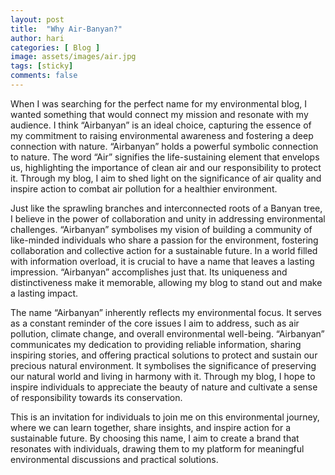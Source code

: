 ```yaml
---
layout: post
title:  "Why Air-Banyan?"
author: hari
categories: [ Blog ]
image: assets/images/air.jpg
tags: [sticky]
comments: false
---
```



When I was searching for the perfect name for my environmental blog, I wanted something that would connect my mission and resonate with my audience. I think “Airbanyan”  is an ideal choice, capturing the essence of my commitment to raising environmental awareness and fostering a deep connection with nature. 
“Airbanyan” holds a powerful symbolic connection to nature. The word “Air” signifies the life-sustaining element that envelops us, highlighting the importance of clean air and our responsibility to protect it. Through my blog, I aim to shed light on the significance of air quality and inspire action to combat air pollution for a healthier environment.

Just like the sprawling branches and interconnected roots of a Banyan tree, I believe in the power of collaboration and unity in addressing environmental challenges. “Airbanyan” symbolises my vision of building a community of like-minded individuals who share a passion for the environment, fostering collaboration and collective action for a sustainable future.
In a world filled with information overload, it is crucial to have a name that leaves a lasting impression. “Airbanyan” accomplishes just that. Its uniqueness and distinctiveness make it memorable, allowing my blog to stand out and make a lasting impact.

The name “Airbanyan” inherently reflects my environmental focus. It serves as a constant reminder of the core issues I aim to address, such as air pollution, climate change, and overall environmental well-being. “Airbanyan” communicates my dedication to providing reliable information, sharing inspiring stories, and offering practical solutions to protect and sustain our precious natural environment.
It symbolises the significance of preserving our natural world and living in harmony with it. Through my blog, I hope to inspire individuals to appreciate the beauty of nature and cultivate a sense of responsibility towards its conservation.

This is an invitation for individuals to join me on this environmental journey, where we can learn together, share insights, and inspire action for a sustainable future.  By choosing this name, I aim to create a brand that resonates with individuals, drawing them to my platform for meaningful environmental discussions and practical solutions.
